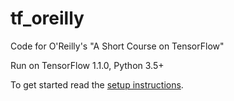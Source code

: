 # tf_oreilly
Code for O'Reilly's "A Short Course on TensorFlow"

Run on TensorFlow 1.1.0, Python 3.5+

To get started read the [setup instructions](setup/setup_instruction.md).
